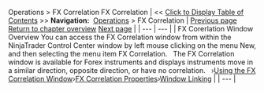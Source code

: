 ﻿
Operations \> FX Correlation
FX Correlation
| \<\< [Click to Display Table of Contents](fx-correlation.md) \>\> **Navigation:**     [Operations](operations.md) \> FX Correlation | [Previous page](window_linking.md) [Return to chapter overview](operations.md) [Next page](using-the-fx-correlation-windo.md) |
| --- | --- |
| FX Corerlation Window Overview You can access the FX Correlation window from within the NinjaTrader Control Center window by left mouse clicking on the menu New, and then selecting the menu item FX Correlation.   The FX Correlation window is available for Forex instruments and displays instruments move in a similar direction, opposite direction, or have no correlation.   ›[Using the FX Correlation Window](using-the-fx-correlation-windo.md)›[FX Correlation Properties](fx-correlation-properties.md)›[Window Linking](window-linking-fx-correlation.md) |
| --- |

